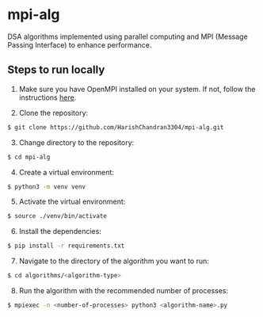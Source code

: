 # mpi-alg
DSA algorithms implemented using parallel computing and MPI (Message Passing Interface) to enhance performance.

## Steps to run locally
1) Make sure you have OpenMPI installed on your system. If not, follow the instructions [here](https://www.open-mpi.org/software/ompi/v4.1/).

2) Clone the repository:
```bash
$ git clone https://github.com/HarishChandran3304/mpi-alg.git
```

3) Change directory to the repository:
```bash
$ cd mpi-alg
```

4) Create a virtual environment:
```bash
$ python3 -m venv venv
```

5) Activate the virtual environment:
```bash
$ source ./venv/bin/activate
```

6) Install the dependencies:
```bash
$ pip install -r requirements.txt
```

7) Navigate to the directory of the algorithm you want to run:
```bash
$ cd algorithms/<algorithm-type>
```

8) Run the algorithm with the recommended number of processes:
```bash
$ mpiexec -n <number-of-processes> python3 <algorithm-name>.py
```